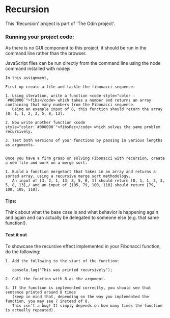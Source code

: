 # Recursion

This 'Recursion' project is part of 'The Odin project'.


### Running your project code:

As there is no GUI component to this project, it should be run in the command line rather than the browser.

JavaScript files can be run directly from the command line using the node command installed with nodejs.

    In this assignment,

    First up create a file and tackle the fibonacci sequence:

    1. Using iteration, write a function <code style="color : `#000000`">fibs</code> which takes a number and returns an array containing that many numbers from the Fibonacci sequence.
       Using an example input of 8, this function should return the array [0, 1, 1, 2, 3, 5, 8, 13].
 
    2. Now write another function <code style="color:`#000000`">fibsRec</code> which solves the same problem recursively.
    
    3. Test both versions of your functions by passing in various lengths as arguments.     


    Once you have a firm grasp on solving Fibonacci with recursion, create a new file and work on a merge sort:

    1. Build a function mergeSort that takes in an array and returns a sorted array, using a recursive merge sort methodology.
       An input of [3, 2, 1, 13, 8, 5, 0, 1] should return [0, 1, 1, 2, 3, 5, 8, 13],/ and an input of [105, 79, 100, 110] should return [79, 100, 105, 110].

#### Tips:

Think about what the base case is and what behavior is happening again and again
and can actually be delegated to someone else (e.g. that same function!).

#### Test it out

To showcase the recursive effect implemented in your Fibonacci function, do the following:

    1. Add the following to the start of the function:

       console.log("This was printed recursively");

    2. Call the function with 8 as the argument.

    3. If the function is implemented correctly, you should see that sentence printed around 8 times
       (keep in mind that, depending on the way you implemented the function, you may see 7 instead of 8. 
       This isn’t a bug! It simply depends on how many times the function is actually repeated).
